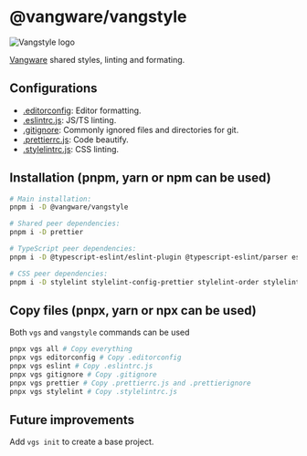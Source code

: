 # @vangware/vangstyle

![Vangstyle logo](https://i.imgur.com/Y0FMZDv.png)

[Vangware](https://vangware.com) shared styles, linting and formating.

## Configurations

- [.editorconfig](https://editorconfig.org/): Editor formatting.
- [.eslintrc.js](https://eslint.org/): JS/TS linting.
- [.gitignore](https://gitignore.io/): Commonly ignored files and directories for git.
- [.prettierrc.js](https://prettier.io/): Code beautify.
- [.stylelintrc.js](https://stylelint.io/): CSS linting.

## Installation (pnpm, yarn or npm can be used)

```bash
# Main installation:
pnpm i -D @vangware/vangstyle

# Shared peer dependencies:
pnpm i -D prettier

# TypeScript peer dependencies:
pnpm i -D @typescript-eslint/eslint-plugin @typescript-eslint/parser eslint eslint-config-prettier eslint-plugin-ban eslint-plugin-import eslint-plugin-no-null eslint-plugin-prefer-arrow eslint-plugin-prettier

# CSS peer dependencies:
pnpm i -D stylelint stylelint-config-prettier stylelint-order stylelint-prettier
```

## Copy files (pnpx, yarn or npx can be used)

Both `vgs` and `vangstyle` commands can be used

```sh
pnpx vgs all # Copy everything
pnpx vgs editorconfig # Copy .editorconfig
pnpx vgs eslint # Copy .eslintrc.js
pnpx vgs gitignore # Copy .gitignore
pnpx vgs prettier # Copy .prettierrc.js and .prettierignore
pnpx vgs stylelint # Copy .stylelintrc.js
```

## Future improvements

Add `vgs init` to create a base project.
